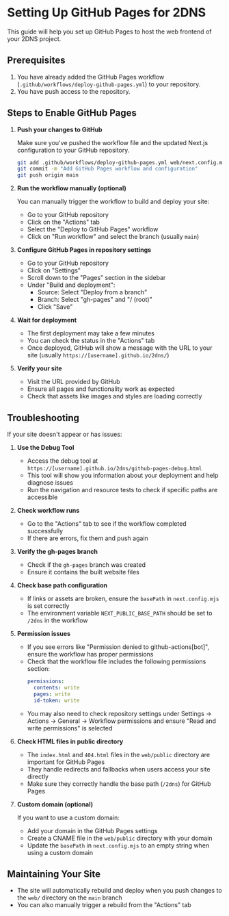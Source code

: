 # Setting Up GitHub Pages for 2DNS

This guide will help you set up GitHub Pages to host the web frontend of your 2DNS project.

## Prerequisites

1. You have already added the GitHub Pages workflow (`.github/workflows/deploy-github-pages.yml`) to your repository.
2. You have push access to the repository.

## Steps to Enable GitHub Pages

1. **Push your changes to GitHub**
   
   Make sure you've pushed the workflow file and the updated Next.js configuration to your GitHub repository.

   ```bash
   git add .github/workflows/deploy-github-pages.yml web/next.config.mjs GITHUB_PAGES_SETUP.md
   git commit -m "Add GitHub Pages workflow and configuration"
   git push origin main
   ```

2. **Run the workflow manually (optional)**
   
   You can manually trigger the workflow to build and deploy your site:
   
   - Go to your GitHub repository
   - Click on the "Actions" tab
   - Select the "Deploy to GitHub Pages" workflow
   - Click on "Run workflow" and select the branch (usually `main`)

3. **Configure GitHub Pages in repository settings**
   
   - Go to your GitHub repository
   - Click on "Settings"
   - Scroll down to the "Pages" section in the sidebar
   - Under "Build and deployment":
     - Source: Select "Deploy from a branch"
     - Branch: Select "gh-pages" and "/ (root)"
     - Click "Save"

4. **Wait for deployment**
   
   - The first deployment may take a few minutes
   - You can check the status in the "Actions" tab
   - Once deployed, GitHub will show a message with the URL to your site (usually `https://[username].github.io/2dns/`)

5. **Verify your site**
   
   - Visit the URL provided by GitHub
   - Ensure all pages and functionality work as expected
   - Check that assets like images and styles are loading correctly

## Troubleshooting

If your site doesn't appear or has issues:

1. **Use the Debug Tool**
   
   - Access the debug tool at `https://[username].github.io/2dns/github-pages-debug.html`
   - This tool will show you information about your deployment and help diagnose issues
   - Run the navigation and resource tests to check if specific paths are accessible

2. **Check workflow runs**
   
   - Go to the "Actions" tab to see if the workflow completed successfully
   - If there are errors, fix them and push again

3. **Verify the gh-pages branch**
   
   - Check if the `gh-pages` branch was created
   - Ensure it contains the built website files

4. **Check base path configuration**
   
   - If links or assets are broken, ensure the `basePath` in `next.config.mjs` is set correctly
   - The environment variable `NEXT_PUBLIC_BASE_PATH` should be set to `/2dns` in the workflow

5. **Permission issues**
   
   - If you see errors like "Permission denied to github-actions[bot]", ensure the workflow has proper permissions
   - Check that the workflow file includes the following permissions section:
     ```yaml
     permissions:
       contents: write
       pages: write
       id-token: write
     ```
   - You may also need to check repository settings under Settings → Actions → General → Workflow permissions
     and ensure "Read and write permissions" is selected

6. **Check HTML files in public directory**
   
   - The `index.html` and `404.html` files in the `web/public` directory are important for GitHub Pages
   - They handle redirects and fallbacks when users access your site directly
   - Make sure they correctly handle the base path (`/2dns`) for GitHub Pages

7. **Custom domain (optional)**
   
   If you want to use a custom domain:
   
   - Add your domain in the GitHub Pages settings
   - Create a CNAME file in the `web/public` directory with your domain
   - Update the `basePath` in `next.config.mjs` to an empty string when using a custom domain

## Maintaining Your Site

- The site will automatically rebuild and deploy when you push changes to the `web/` directory on the `main` branch
- You can also manually trigger a rebuild from the "Actions" tab
